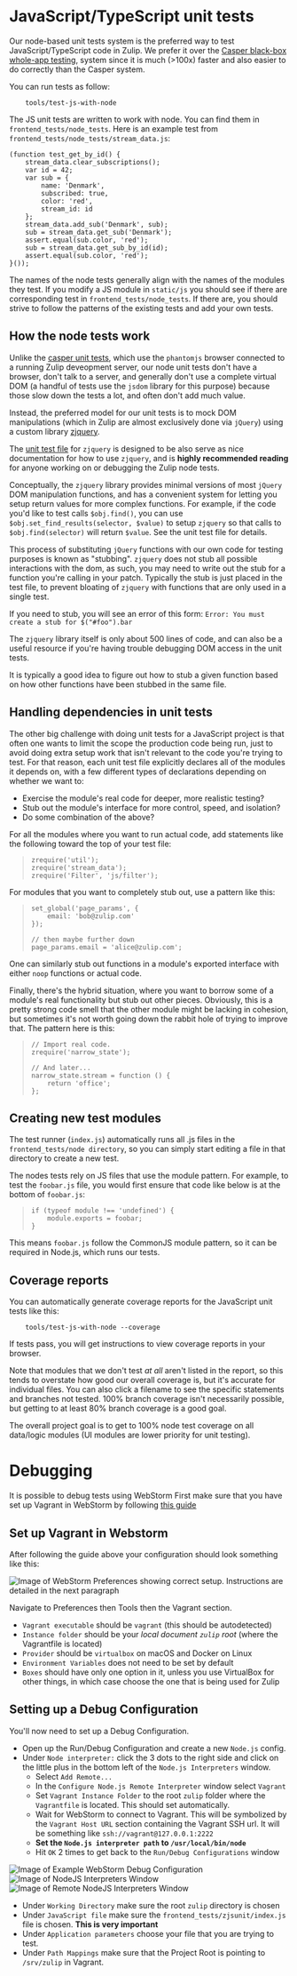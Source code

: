 # JavaScript/TypeScript unit tests

Our node-based unit tests system is the preferred way to test
JavaScript/TypeScript code in Zulip.  We prefer it over the [Casper
black-box whole-app testing](../testing/testing-with-casper.html),
system since it is much (>100x) faster and also easier to do correctly
than the Casper system.

You can run tests as follow:
```
    tools/test-js-with-node
```

The JS unit tests are written to work with node.  You can find them
in `frontend_tests/node_tests`.  Here is an example test from
`frontend_tests/node_tests/stream_data.js`:

```
(function test_get_by_id() {
    stream_data.clear_subscriptions();
    var id = 42;
    var sub = {
        name: 'Denmark',
        subscribed: true,
        color: 'red',
        stream_id: id
    };
    stream_data.add_sub('Denmark', sub);
    sub = stream_data.get_sub('Denmark');
    assert.equal(sub.color, 'red');
    sub = stream_data.get_sub_by_id(id);
    assert.equal(sub.color, 'red');
}());
```

The names of the node tests generally align with the names of the
modules they test.  If you modify a JS module in `static/js` you should
see if there are corresponding test in `frontend_tests/node_tests`.  If
there are, you should strive to follow the patterns of the existing tests
and add your own tests.

## How the node tests work

Unlike the [casper unit tests](../testing/testing-with-casper.html),
which use the `phantomjs` browser connected to a running Zulip
deveopment server, our node unit tests don't have a browser, don't
talk to a server, and generally don't use a complete virtual DOM (a
handful of tests use the `jsdom` library for this purpose) because
those slow down the tests a lot, and often don't add much value.

Instead, the preferred model for our unit tests is to mock DOM
manipulations (which in Zulip are almost exclusively done via
`jQuery`) using a custom library
[zjquery](https://github.com/zulip/zulip/blob/master/frontend_tests/zjsunit/zjquery.js).

The
[unit test file](https://github.com/zulip/zulip/blob/master/frontend_tests/node_tests/zjquery.js)
for `zjquery` is designed to be also serve as nice documentation for
how to use `zjquery`, and is **highly recommended reading** for anyone
working on or debugging the Zulip node tests.

Conceptually, the `zjquery` library provides minimal versions of most
`jQuery` DOM manipulation functions, and has a convenient system for
letting you setup return values for more complex functions.  For
example, if the code you'd like to test calls `$obj.find()`, you can
use `$obj.set_find_results(selector, $value)` to setup `zjquery` so
that calls to `$obj.find(selector)` will return `$value`. See the unit
test file for details.

This process of substituting `jQuery` functions with our own code for
testing purposes is known as "stubbing". `zjquery` does not stub all
possible interactions with the dom, as such, you may need to write out
the stub for a function you're calling in your patch. Typically the stub
is just placed in the test file, to prevent bloating of `zjquery`
with functions that are only used in a single test.

If you need to stub, you will see an error of this form:
`Error: You must create a stub for $("#foo").bar`

The `zjquery` library itself is only about 500 lines of code, and can
also be a useful resource if you're having trouble debugging DOM
access in the unit tests.

It is typically a good idea to figure out how to stub a given function
based on how other functions have been stubbed in the same file.

## Handling dependencies in unit tests

The other big challenge with doing unit tests for a JavaScript project
is that often one wants to limit the scope the production code being
run, just to avoid doing extra setup work that isn't relevant to the
code you're trying to test.  For that reason, each unit test file
explicitly declares all of the modules it depends on, with a few
different types of declarations depending on whether we want to:

-   Exercise the module's real code for deeper, more realistic testing?
-   Stub out the module's interface for more control, speed, and
    isolation?
-   Do some combination of the above?

For all the modules where you want to run actual code, add statements
like the following toward the top of your test file:

>     zrequire('util');
>     zrequire('stream_data');
>     zrequire('Filter', 'js/filter');

For modules that you want to completely stub out, use a pattern like
this:

>     set_global('page_params', {
>         email: 'bob@zulip.com'
>     });
>
>     // then maybe further down
>     page_params.email = 'alice@zulip.com';

One can similarly stub out functions in a module's exported interface
with either `noop` functions or actual code.

Finally, there's the hybrid situation, where you want to borrow some
of a module's real functionality but stub out other pieces. Obviously,
this is a pretty strong code smell that the other module might be
lacking in cohesion, but sometimes it's not worth going down the
rabbit hole of trying to improve that. The pattern here is this:

>     // Import real code.
>     zrequire('narrow_state');
>
>     // And later...
>     narrow_state.stream = function () {
>         return 'office';
>     };

## Creating new test modules

The test runner (`index.js`) automatically runs all .js files in the
`frontend_tests/node directory`, so you can simply start editing a file
in that directory to create a new test.

The nodes tests rely on JS files that use the module pattern. For example, to
test the `foobar.js` file, you would first ensure that code like below
is at the bottom of `foobar.js`:

>     if (typeof module !== 'undefined') {
>         module.exports = foobar;
>     }

This means `foobar.js` follow the CommonJS module pattern, so it can be
required in Node.js, which runs our tests.

## Coverage reports

You can automatically generate coverage reports for the JavaScript unit
tests like this:

```
    tools/test-js-with-node --coverage
```

If tests pass, you will get instructions to view coverage reports
in your browser.

Note that modules that we don't test *at all* aren't listed in the
report, so this tends to overstate how good our overall coverage is,
but it's accurate for individual files. You can also click a filename
to see the specific statements and branches not tested. 100% branch
coverage isn't necessarily possible, but getting to at least 80%
branch coverage is a good goal.

The overall project goal is to get to 100% node test coverage on all
data/logic modules (UI modules are lower priority for unit testing).

# Debugging

It is possible to debug tests using WebStorm
First make sure that you have set up Vagrant in WebStorm by following [this guide](https://www.jetbrains.com/help/webstorm/vagrant-support.html?section=Windows%20or%20Linux)

## Set up Vagrant in Webstorm

After following the guide above your configuration should look something like this:

![Image of WebStorm Preferences showing correct setup. Instructions are detailed in the next paragraph](../images/webstorm_vagrant_setup.png "Image showing proper WebStorm Vagrant setup")

Navigate to Preferences then Tools then the Vagrant section.

* `Vagrant executable` should be `vagrant` (this should be autodetected)
* `Instance folder` should be your _local document `zulip` root_ (where the Vagrantfile is located)
* `Provider` should be `virtualbox` on macOS and Docker on Linux
* `Environment Variables` does not need to be set by default
* `Boxes` should have only one option in it, unless you use VirtualBox for other things, in which case choose the one that is being used for Zulip

## Setting up a Debug Configuration

You'll now need to set up a Debug Configuration. 

* Open up the Run/Debug Configuration and create a new `Node.js` config. 
* Under `Node interpreter:` click the 3 dots to the right side and click on the little plus in the bottom left of the `Node.js Interpreters` window.
  * Select `Add Remote...` 
  * In the `Configure Node.js Remote Interpreter` window select `Vagrant`
  * Set `Vagrant Instance Folder` to the root `zulip` folder where the `Vagrantfile` is located. This should set automatically.
  * Wait for WebStorm to connect to Vagrant. This will be symbolized by the `Vagrant Host URL` section containing the Vagrant SSH url. It will be something like `ssh://vagrant@127.0.0.1:2222`
  * **Set the `Node.js interpreter path` to `/usr/local/bin/node`**
  * Hit `OK` 2 times to get back to the `Run/Debug Configurations` window

![Image of Example WebStorm Debug Configuration](../images/webstorm_debug_configuration.png "Example WebStorm Debug Configuration")
![Image of NodeJS Interpreters Window](../images/webstorm_nodejs_interpreters_window.png "NodeJS Interpreters Window")
![Image of Remote NodeJS Interpreters Window](../images/webstorm_vagrant_nodejs_interpreter_window.png "Remote Interpreter Window")

* Under `Working Directory` make sure the root `zulip` directory is chosen
* Under `JavaScript file` make sure the `frontend_tests/zjsunit/index.js` file is chosen. **This is very important**
* Under `Application parameters` choose your file that you are trying to test.
* Under `Path Mappings` make sure that the Project Root is pointing to `/srv/zulip` in Vagrant. 
